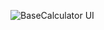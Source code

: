 ![BaseCalculator UI](https://github.com/ParamiAshinsana/BaseCalculator/assets/127283417/e5143d1a-78ed-44f3-bcea-e8ef8fa5a43e)
